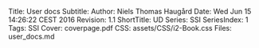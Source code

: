 Title:  User docs
Subtitle:
Author:  Niels Thomas Haugård
Date:   Wed Jun 15 14:26:22 CEST 2016
Revision:  1.1
ShortTitle:  UD
Series:  SSI
SeriesIndex:  1
Tags: SSI
Cover: coverpage.pdf
CSS:  assets/CSS/i2-Book.css
Files: user_docs.md

